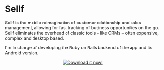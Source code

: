 Sellf
=====

Sellf is the mobile reimagination of customer relationship and sales management, allowing for fast tracking of business opportunities on the go.
Sellf eliminates the overhead of classic tools – like CRMs – often expensive, complex and desktop based.

I'm in charge of developing the Ruby on Rails backend of the app and its Android version.

<p align="center">
<a href="https://itunes.apple.com/us/app/sellf/id685969957" target="_blank">
<!-- <img src="https://dl.dropboxusercontent.com/u/4933731/Available_on_the_App_Store_Badge_US-UK_135x40_0824.png" alt="Download it now!" /> -->
<img src="http://www.filippozanella.com/wp-content/uploads/2017/08/appstore.png" alt="Download it now!" />
</a>
</p>
